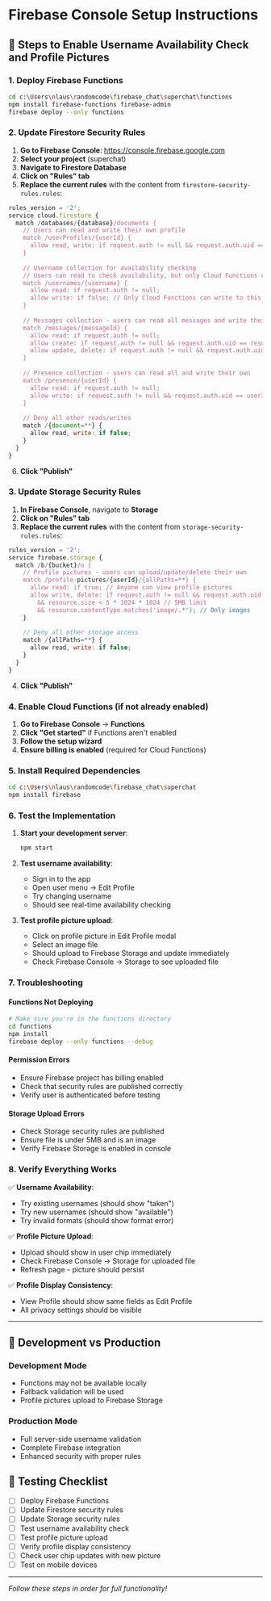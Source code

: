 # Firebase Console Setup Instructions

## 🚀 **Steps to Enable Username Availability Check and Profile Pictures**

### **1. Deploy Firebase Functions**

```bash
cd c:\Users\nlaus\randomcode\firebase_chat\superchat\functions
npm install firebase-functions firebase-admin
firebase deploy --only functions
```

### **2. Update Firestore Security Rules**

1. **Go to Firebase Console**: https://console.firebase.google.com
2. **Select your project** (superchat)
3. **Navigate to Firestore Database**
4. **Click on "Rules" tab**
5. **Replace the current rules** with the content from `firestore-security-rules.rules`:

```javascript
rules_version = '2';
service cloud.firestore {
  match /databases/{database}/documents {
    // Users can read and write their own profile
    match /userProfiles/{userId} {
      allow read, write: if request.auth != null && request.auth.uid == userId;
    }
    
    // Username collection for availability checking
    // Users can read to check availability, but only Cloud Functions can write
    match /usernames/{username} {
      allow read: if request.auth != null;
      allow write: if false; // Only Cloud Functions can write to this collection
    }
    
    // Messages collection - users can read all messages and write their own
    match /messages/{messageId} {
      allow read: if request.auth != null;
      allow create: if request.auth != null && request.auth.uid == resource.data.uid;
      allow update, delete: if request.auth != null && request.auth.uid == resource.data.uid;
    }
    
    // Presence collection - users can read all and write their own
    match /presence/{userId} {
      allow read: if request.auth != null;
      allow write: if request.auth != null && request.auth.uid == userId;
    }
    
    // Deny all other reads/writes
    match /{document=**} {
      allow read, write: if false;
    }
  }
}
```

6. **Click "Publish"**

### **3. Update Storage Security Rules**

1. **In Firebase Console**, navigate to **Storage**
2. **Click on "Rules" tab**
3. **Replace the current rules** with the content from `storage-security-rules.rules`:

```javascript
rules_version = '2';
service firebase.storage {
  match /b/{bucket}/o {
    // Profile pictures - users can upload/update/delete their own
    match /profile-pictures/{userId}/{allPaths=**} {
      allow read: if true; // Anyone can view profile pictures
      allow write, delete: if request.auth != null && request.auth.uid == userId
        && resource.size < 5 * 1024 * 1024 // 5MB limit
        && resource.contentType.matches('image/.*'); // Only images
    }
    
    // Deny all other storage access
    match /{allPaths=**} {
      allow read, write: if false;
    }
  }
}
```

4. **Click "Publish"**

### **4. Enable Cloud Functions (if not already enabled)**

1. **Go to Firebase Console** → **Functions**
2. **Click "Get started"** if Functions aren't enabled
3. **Follow the setup wizard**
4. **Ensure billing is enabled** (required for Cloud Functions)

### **5. Install Required Dependencies**

```bash
cd c:\Users\nlaus\randomcode\firebase_chat\superchat
npm install firebase
```

### **6. Test the Implementation**

1. **Start your development server**:
   ```bash
   npm start
   ```

2. **Test username availability**:
   - Sign in to the app
   - Open user menu → Edit Profile
   - Try changing username
   - Should see real-time availability checking

3. **Test profile picture upload**:
   - Click on profile picture in Edit Profile modal
   - Select an image file
   - Should upload to Firebase Storage and update immediately
   - Check Firebase Console → Storage to see uploaded file

### **7. Troubleshooting**

#### **Functions Not Deploying**
```bash
# Make sure you're in the functions directory
cd functions
npm install
firebase deploy --only functions --debug
```

#### **Permission Errors**
- Ensure Firebase project has billing enabled
- Check that security rules are published correctly
- Verify user is authenticated before testing

#### **Storage Upload Errors**
- Check Storage security rules are published
- Ensure file is under 5MB and is an image
- Verify Firebase Storage is enabled in console

### **8. Verify Everything Works**

✅ **Username Availability**: 
- Try existing usernames (should show "taken")
- Try new usernames (should show "available")
- Try invalid formats (should show format error)

✅ **Profile Picture Upload**: 
- Upload should show in user chip immediately
- Check Firebase Console → Storage for uploaded file
- Refresh page - picture should persist

✅ **Profile Display Consistency**: 
- View Profile should show same fields as Edit Profile
- All privacy settings should be visible

---

## 🔧 **Development vs Production**

### **Development Mode**
- Functions may not be available locally
- Fallback validation will be used
- Profile pictures upload to Firebase Storage

### **Production Mode**
- Full server-side username validation
- Complete Firebase integration
- Enhanced security with proper rules

## 📱 **Testing Checklist**

- [ ] Deploy Firebase Functions
- [ ] Update Firestore security rules  
- [ ] Update Storage security rules
- [ ] Test username availability check
- [ ] Test profile picture upload
- [ ] Verify profile display consistency
- [ ] Check user chip updates with new picture
- [ ] Test on mobile devices

---

*Follow these steps in order for full functionality!*